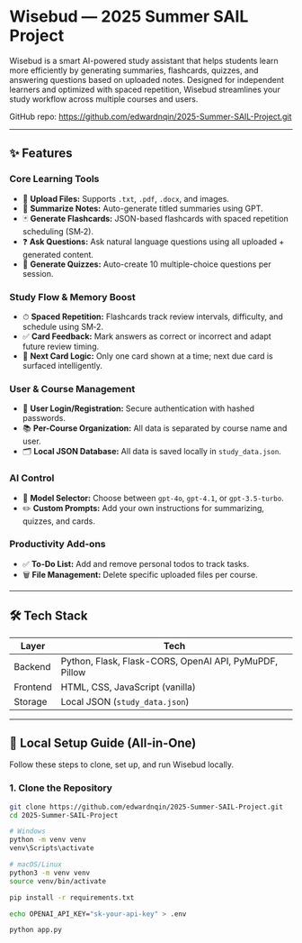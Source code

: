 # Wisebud — 2025 Summer SAIL Project

Wisebud is a smart AI-powered study assistant that helps students learn more efficiently by generating summaries, flashcards, quizzes, and answering questions based on uploaded notes. Designed for independent learners and optimized with spaced repetition, Wisebud streamlines your study workflow across multiple courses and users.

GitHub repo: https://github.com/edwardnqin/2025-Summer-SAIL-Project.git

---

## ✨ Features

### Core Learning Tools

- 📄 **Upload Files:** Supports `.txt`, `.pdf`, `.docx`, and images.
- 🧠 **Summarize Notes:** Auto-generate titled summaries using GPT.
- 🃏 **Generate Flashcards:** JSON-based flashcards with spaced repetition scheduling (SM‑2).
- ❓ **Ask Questions:** Ask natural language questions using all uploaded + generated content.
- 📝 **Generate Quizzes:** Auto-create 10 multiple-choice questions per session.

### Study Flow & Memory Boost

- ⏱ **Spaced Repetition:** Flashcards track review intervals, difficulty, and schedule using SM‑2.
- ✅ **Card Feedback:** Mark answers as correct or incorrect and adapt future review timing.
- 🔄 **Next Card Logic:** Only one card shown at a time; next due card is surfaced intelligently.

### User & Course Management

- 👤 **User Login/Registration:** Secure authentication with hashed passwords.
- 📚 **Per-Course Organization:** All data is separated by course name and user.
- 🗂 **Local JSON Database:** All data is saved locally in `study_data.json`.

### AI Control

- 🔄 **Model Selector:** Choose between `gpt-4o`, `gpt-4.1`, or `gpt-3.5-turbo`.
- ✏️ **Custom Prompts:** Add your own instructions for summarizing, quizzes, and cards.

### Productivity Add-ons

- ✅ **To-Do List:** Add and remove personal todos to track tasks.
- 🗑️ **File Management:** Delete specific uploaded files per course.

---

## 🛠 Tech Stack

| Layer     | Tech                                                   |
| --------- | ------------------------------------------------------ |
| Backend   | Python, Flask, Flask-CORS, OpenAI API, PyMuPDF, Pillow |
| Frontend  | HTML, CSS, JavaScript (vanilla)                        |
| Storage   | Local JSON (`study_data.json`)                         |

---

## 🚀 Local Setup Guide (All-in-One)

Follow these steps to clone, set up, and run Wisebud locally.

### 1. Clone the Repository

```bash
git clone https://github.com/edwardnqin/2025-Summer-SAIL-Project.git
cd 2025-Summer-SAIL-Project

# Windows
python -m venv venv
venv\Scripts\activate

# macOS/Linux
python3 -m venv venv
source venv/bin/activate

pip install -r requirements.txt

echo OPENAI_API_KEY="sk-your-api-key" > .env

python app.py
